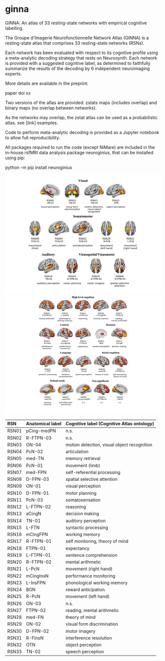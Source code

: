 # ginna
GINNA: An atlas of 33 resting-state networks with empirical cognitive labelling

The Groupe d'Imagerie Neurofonctionnelle Network Atlas (GINNA) is a resting-state atlas that comprises 33 resting-state networks (RSNs). 

Each network has been evaluated with respect to its cognitive profile using a meta-analytic decoding strategy that rests on Neurosynth.
Each network is provided with a suggested cognitive label, as determined to faithfully summarize the results of the decoding by 6 independent neuroimaging experts. 

More details are available in the preprint:

paper doi xx

Two versions of the atlas are provided: zstats maps (includes overlap) and binary maps (no overlap between networks). 

As the networks may overlap, the zstat atlas can be used as a probabilistic atlas. see [link] examples.


Code to perform meta-analytic decoding is provided as a Jupyter notebook to allow full reproducibility.

All packages required to run the code (except NiMare) are included in the in-house rsfMRI data analysis package neuroginius, that can be installed using pip:

python -m pip install neuroginius


<img src="images/rsn_lowlevel.png" alt="Example Image" width="750"/>



<img src="images/rsn_highlevel.png" alt="Example Image" width="800"/>

| RSN   | Anatomical label   | Cognitive label (Cognitive Atlas ontology)   |
|:------|:-------------------|:---------------------------------------------|
| RSN01 | pCing-medPN        | n.s.                                         |
| RSN02 | R-FTPN-03          | n.s.                                         |
| RSN03 | ON-04              | motion detection, visual object recognition  |
| RSN04 | PcN-02             | articulation                                 |
| RSN05 | med-TN             | memory retrieval                             |
| RSN06 | PcN-01             | movement (limb)                              |
| RSN07 | med-FPN            | self-referential processing                  |
| RSN08 | D-FPN-03           | spatial selective attention                  |
| RSN09 | ON-01              | visual perception                            |
| RSN10 | D-FPN-01           | motor planning                               |
| RSN11 | PcN-03             | somatosensation                              |
| RSN12 | L-FTPN-02          | reasoning                                    |
| RSN13 | aCingN             | decision making                              |
| RSN14 | TN-01              | auditory perception                          |
| RSN15 | L-FTN              | syntactic processing                         |
| RSN16 | mCingFPN           | working memory                               |
| RSN17 | R-FTPN-01          | self monitoring, theory of mind              |
| RSN18 | FTPN-01            | expectancy                                   |
| RSN19 | L-FTPN-01          | sentence comprehension                       |
| RSN20 | R-FTPN-02          | mental arithmetic                            |
| RSN21 | L-PcN              | movement (right hand)                        |
| RSN22 | mCingInsN          | performance monitoring                       |
| RSN23 | L-InsFPN           | phonological working memory                  |
| RSN24 | BGN                | reward anticipation                          |
| RSN25 | R-PcN              | movement (left hand)                         |
| RSN26 | ON-03              | n.s.                                         |
| RSN27 | FTPN-02            | reading, mental arithmetic                   |
| RSN28 | med-FN             | theory of mind                               |
| RSN29 | ON-02              | visual form discrimination                   |
| RSN30 | D-FPN-02           | motor imagery                                |
| RSN31 | R-FInsN            | interference resolution                      |
| RSN32 | OTN                | object perception                            |
| RSN33 | TN-02              | speech perception                            |



